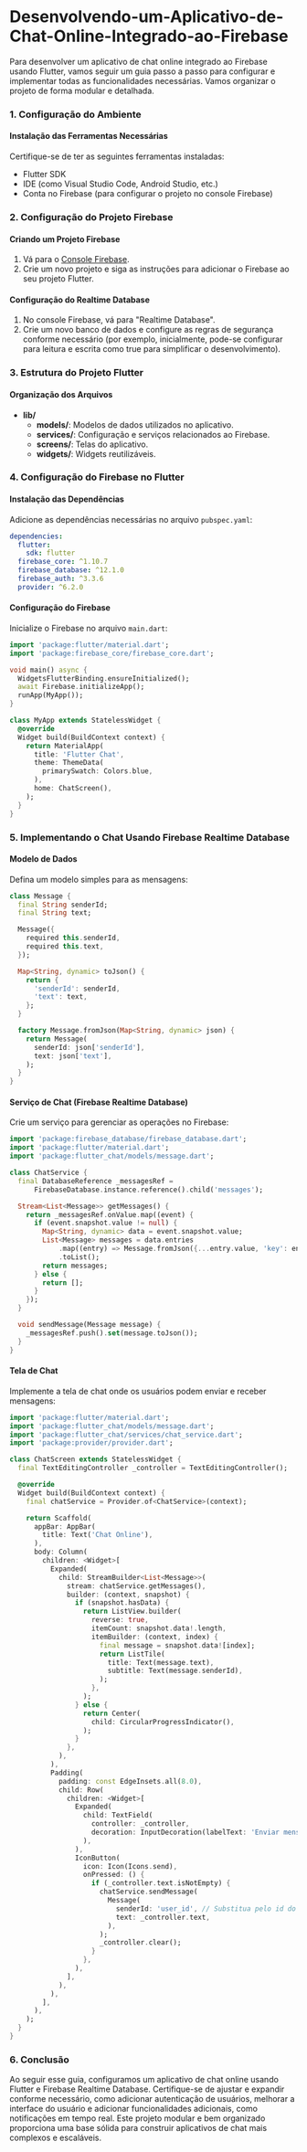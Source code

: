 # Desenvolvendo-um-Aplicativo-de-Chat-Online-Integrado-ao-Firebase

Para desenvolver um aplicativo de chat online integrado ao Firebase usando Flutter, vamos seguir um guia passo a passo para configurar e implementar todas as funcionalidades necessárias. Vamos organizar o projeto de forma modular e detalhada.

### 1. Configuração do Ambiente

#### Instalação das Ferramentas Necessárias

Certifique-se de ter as seguintes ferramentas instaladas:

- Flutter SDK
- IDE (como Visual Studio Code, Android Studio, etc.)
- Conta no Firebase (para configurar o projeto no console Firebase)

### 2. Configuração do Projeto Firebase

#### Criando um Projeto Firebase

1. Vá para o [Console Firebase](https://console.firebase.google.com/).
2. Crie um novo projeto e siga as instruções para adicionar o Firebase ao seu projeto Flutter.

#### Configuração do Realtime Database

1. No console Firebase, vá para "Realtime Database".
2. Crie um novo banco de dados e configure as regras de segurança conforme necessário (por exemplo, inicialmente, pode-se configurar para leitura e escrita como true para simplificar o desenvolvimento).

### 3. Estrutura do Projeto Flutter

#### Organização dos Arquivos

- **lib/**
  - **models/**: Modelos de dados utilizados no aplicativo.
  - **services/**: Configuração e serviços relacionados ao Firebase.
  - **screens/**: Telas do aplicativo.
  - **widgets/**: Widgets reutilizáveis.

### 4. Configuração do Firebase no Flutter

#### Instalação das Dependências

Adicione as dependências necessárias no arquivo `pubspec.yaml`:

```yaml
dependencies:
  flutter:
    sdk: flutter
  firebase_core: ^1.10.7
  firebase_database: ^12.1.0
  firebase_auth: ^3.3.6
  provider: ^6.2.0
```

#### Configuração do Firebase

Inicialize o Firebase no arquivo `main.dart`:

```dart
import 'package:flutter/material.dart';
import 'package:firebase_core/firebase_core.dart';

void main() async {
  WidgetsFlutterBinding.ensureInitialized();
  await Firebase.initializeApp();
  runApp(MyApp());
}

class MyApp extends StatelessWidget {
  @override
  Widget build(BuildContext context) {
    return MaterialApp(
      title: 'Flutter Chat',
      theme: ThemeData(
        primarySwatch: Colors.blue,
      ),
      home: ChatScreen(),
    );
  }
}
```

### 5. Implementando o Chat Usando Firebase Realtime Database

#### Modelo de Dados

Defina um modelo simples para as mensagens:

```dart
class Message {
  final String senderId;
  final String text;

  Message({
    required this.senderId,
    required this.text,
  });

  Map<String, dynamic> toJson() {
    return {
      'senderId': senderId,
      'text': text,
    };
  }

  factory Message.fromJson(Map<String, dynamic> json) {
    return Message(
      senderId: json['senderId'],
      text: json['text'],
    );
  }
}
```

#### Serviço de Chat (Firebase Realtime Database)

Crie um serviço para gerenciar as operações no Firebase:

```dart
import 'package:firebase_database/firebase_database.dart';
import 'package:flutter/material.dart';
import 'package:flutter_chat/models/message.dart';

class ChatService {
  final DatabaseReference _messagesRef =
      FirebaseDatabase.instance.reference().child('messages');

  Stream<List<Message>> getMessages() {
    return _messagesRef.onValue.map((event) {
      if (event.snapshot.value != null) {
        Map<String, dynamic> data = event.snapshot.value;
        List<Message> messages = data.entries
            .map((entry) => Message.fromJson({...entry.value, 'key': entry.key}))
            .toList();
        return messages;
      } else {
        return [];
      }
    });
  }

  void sendMessage(Message message) {
    _messagesRef.push().set(message.toJson());
  }
}
```

#### Tela de Chat

Implemente a tela de chat onde os usuários podem enviar e receber mensagens:

```dart
import 'package:flutter/material.dart';
import 'package:flutter_chat/models/message.dart';
import 'package:flutter_chat/services/chat_service.dart';
import 'package:provider/provider.dart';

class ChatScreen extends StatelessWidget {
  final TextEditingController _controller = TextEditingController();

  @override
  Widget build(BuildContext context) {
    final chatService = Provider.of<ChatService>(context);

    return Scaffold(
      appBar: AppBar(
        title: Text('Chat Online'),
      ),
      body: Column(
        children: <Widget>[
          Expanded(
            child: StreamBuilder<List<Message>>(
              stream: chatService.getMessages(),
              builder: (context, snapshot) {
                if (snapshot.hasData) {
                  return ListView.builder(
                    reverse: true,
                    itemCount: snapshot.data!.length,
                    itemBuilder: (context, index) {
                      final message = snapshot.data![index];
                      return ListTile(
                        title: Text(message.text),
                        subtitle: Text(message.senderId),
                      );
                    },
                  );
                } else {
                  return Center(
                    child: CircularProgressIndicator(),
                  );
                }
              },
            ),
          ),
          Padding(
            padding: const EdgeInsets.all(8.0),
            child: Row(
              children: <Widget>[
                Expanded(
                  child: TextField(
                    controller: _controller,
                    decoration: InputDecoration(labelText: 'Enviar mensagem...'),
                  ),
                ),
                IconButton(
                  icon: Icon(Icons.send),
                  onPressed: () {
                    if (_controller.text.isNotEmpty) {
                      chatService.sendMessage(
                        Message(
                          senderId: 'user_id', // Substitua pelo id do usuário atual
                          text: _controller.text,
                        ),
                      );
                      _controller.clear();
                    }
                  },
                ),
              ],
            ),
          ),
        ],
      ),
    );
  }
}
```

### 6. Conclusão

Ao seguir esse guia, configuramos um aplicativo de chat online usando Flutter e Firebase Realtime Database. Certifique-se de ajustar e expandir conforme necessário, como adicionar autenticação de usuários, melhorar a interface do usuário e adicionar funcionalidades adicionais, como notificações em tempo real. Este projeto modular e bem organizado proporciona uma base sólida para construir aplicativos de chat mais complexos e escaláveis.

